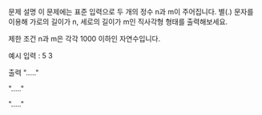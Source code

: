 문제 설명
이 문제에는 표준 입력으로 두 개의 정수 n과 m이 주어집니다.
별(.) 문자를 이용해 가로의 길이가 n, 세로의 길이가 m인 직사각형 형태를 출력해보세요.

제한 조건
n과 m은 각각 1000 이하인 자연수입니다.

예시
입력 : 5 3

출력
"....."

"....."

"....."

